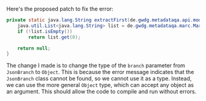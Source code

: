 Here's the proposed patch to fix the error:

```java
private static java.lang.String extractFirst(de.gwdg.metadataqa.api.model.pathcache.JsonPathCache cache, Object branch) {
    java.util.List<java.lang.String> list = de.gwdg.metadataqa.marc.MarcFactory.extractList(cache, branch);
    if (!list.isEmpty())
        return list.get(0);

    return null;
}
```

The change I made is to change the type of the `branch` parameter from `JsonBranch` to `Object`. This is because the error message indicates that the `JsonBranch` class cannot be found, so we cannot use it as a type. Instead, we can use the more general `Object` type, which can accept any object as an argument. This should allow the code to compile and run without errors.